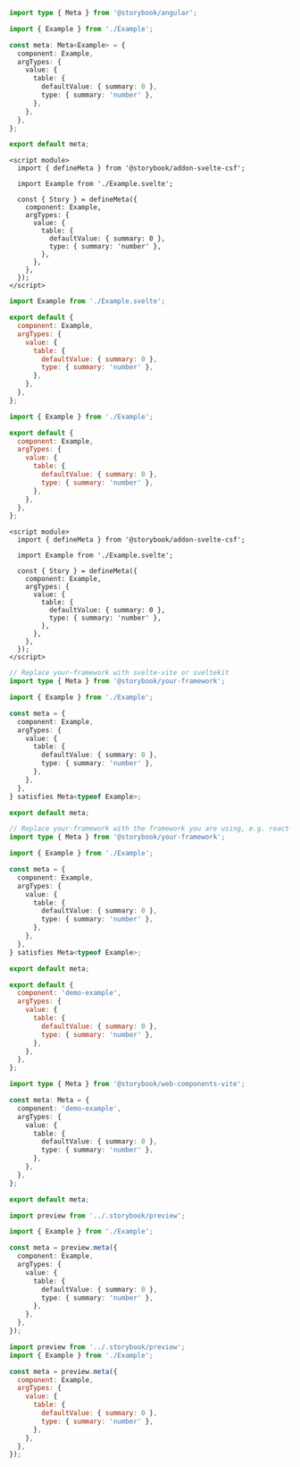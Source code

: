 ```ts filename="Example.stories.ts" renderer="angular" language="ts"
import type { Meta } from '@storybook/angular';

import { Example } from './Example';

const meta: Meta<Example> = {
  component: Example,
  argTypes: {
    value: {
      table: {
        defaultValue: { summary: 0 },
        type: { summary: 'number' },
      },
    },
  },
};

export default meta;
```

```svelte filename="Example.stories.svelte" renderer="svelte" language="js" tabTitle="Svelte CSF"
<script module>
  import { defineMeta } from '@storybook/addon-svelte-csf';

  import Example from './Example.svelte';

  const { Story } = defineMeta({
    component: Example,
    argTypes: {
      value: {
        table: {
          defaultValue: { summary: 0 },
          type: { summary: 'number' },
        },
      },
    },
  });
</script>
```

```js filename="Example.stories.js" renderer="svelte" language="js" tabTitle="CSF"
import Example from './Example.svelte';

export default {
  component: Example,
  argTypes: {
    value: {
      table: {
        defaultValue: { summary: 0 },
        type: { summary: 'number' },
      },
    },
  },
};
```

```js filename="Example.stories.js|jsx" renderer="common" language="js" tabTitle="CSF 3"
import { Example } from './Example';

export default {
  component: Example,
  argTypes: {
    value: {
      table: {
        defaultValue: { summary: 0 },
        type: { summary: 'number' },
      },
    },
  },
};
```

```svelte filename="Example.stories.svelte" renderer="svelte" language="ts" tabTitle="Svelte CSF"
<script module>
  import { defineMeta } from '@storybook/addon-svelte-csf';

  import Example from './Example.svelte';

  const { Story } = defineMeta({
    component: Example,
    argTypes: {
      value: {
        table: {
          defaultValue: { summary: 0 },
          type: { summary: 'number' },
        },
      },
    },
  });
</script>
```

```ts filename="Example.stories.ts" renderer="svelte" language="ts" tabTitle="CSF"
// Replace your-framework with svelte-vite or sveltekit
import type { Meta } from '@storybook/your-framework';

import { Example } from './Example';

const meta = {
  component: Example,
  argTypes: {
    value: {
      table: {
        defaultValue: { summary: 0 },
        type: { summary: 'number' },
      },
    },
  },
} satisfies Meta<typeof Example>;

export default meta;
```

```ts filename="Example.stories.ts|tsx" renderer="common" language="ts" tabTitle="CSF 3"
// Replace your-framework with the framework you are using, e.g. react-vite, nextjs, vue3-vite, etc.
import type { Meta } from '@storybook/your-framework';

import { Example } from './Example';

const meta = {
  component: Example,
  argTypes: {
    value: {
      table: {
        defaultValue: { summary: 0 },
        type: { summary: 'number' },
      },
    },
  },
} satisfies Meta<typeof Example>;

export default meta;
```

```js filename="Example.stories.js" renderer="web-components" language="js"
export default {
  component: 'demo-example',
  argTypes: {
    value: {
      table: {
        defaultValue: { summary: 0 },
        type: { summary: 'number' },
      },
    },
  },
};
```

```ts filename="Example.stories.ts" renderer="web-components" language="ts"
import type { Meta } from '@storybook/web-components-vite';

const meta: Meta = {
  component: 'demo-example',
  argTypes: {
    value: {
      table: {
        defaultValue: { summary: 0 },
        type: { summary: 'number' },
      },
    },
  },
};

export default meta;
```

```ts filename="Example.stories.ts|tsx" renderer="react" language="ts" tabTitle="CSF Next 🧪"
import preview from '../.storybook/preview';

import { Example } from './Example';

const meta = preview.meta({
  component: Example,
  argTypes: {
    value: {
      table: {
        defaultValue: { summary: 0 },
        type: { summary: 'number' },
      },
    },
  },
});
```

<!-- JS snippets still needed while providing both CSF 3 & Next -->

```js filename="Example.stories.js|jsx" renderer="react" language="js" tabTitle="CSF Next 🧪"
import preview from '../.storybook/preview';
import { Example } from './Example';

const meta = preview.meta({
  component: Example,
  argTypes: {
    value: {
      table: {
        defaultValue: { summary: 0 },
        type: { summary: 'number' },
      },
    },
  },
});
```
